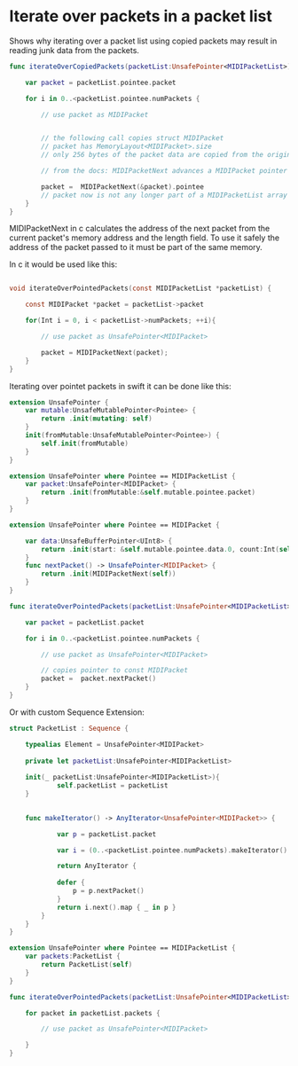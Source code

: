 #  Iterate over packets in a packet list

Shows why iterating over a packet list using copied packets may result in reading junk data from the packets.

```swift
func iterateOverCopiedPackets(packetList:UnsafePointer<MIDIPacketList>){

    var packet = packetList.pointee.packet

    for i in 0..<packetList.pointee.numPackets {

        // use packet as MIDIPacket


        // the following call copies struct MIDIPacket
        // packet has MemoryLayout<MIDIPacket>.size
        // only 256 bytes of the packet data are copied from the original packetlist

        // from the docs: MIDIPacketNext advances a MIDIPacket pointer to the MIDIPacket that immediately follows a given packet in memory, for packets that are part of a MIDIPacketList array.

        packet =  MIDIPacketNext(&packet).pointee
        // packet now is not any longer part of a MIDIPacketList array
    }
}
```
MIDIPacketNext in c calculates the address of the next packet from the current packet's memory address and the length field.
To use it safely the address of the packet passed to it must be part of the same memory.

In c it would be used like this:

```c

void iterateOverPointedPackets(const MIDIPacketList *packetList) {

    const MIDIPacket *packet = packetList->packet

    for(Int i = 0, i < packetList->numPackets; ++i){

        // use packet as UnsafePointer<MIDIPacket>

        packet = MIDIPacketNext(packet);
    }
}
```
Iterating over pointet packets in swift it can be done like this:
```swift
extension UnsafePointer {
    var mutable:UnsafeMutablePointer<Pointee> {
        return .init(mutating: self)
    }
    init(fromMutable:UnsafeMutablePointer<Pointee>) {
        self.init(fromMutable)
    }
}
```
```swift
extension UnsafePointer where Pointee == MIDIPacketList {
    var packet:UnsafePointer<MIDIPacket> {
        return .init(fromMutable:&self.mutable.pointee.packet)
    }
}
```
```swift
extension UnsafePointer where Pointee == MIDIPacket {

    var data:UnsafeBufferPointer<UInt8> {
        return .init(start: &self.mutable.pointee.data.0, count:Int(self.pointee.length))
    }
    func nextPacket() -> UnsafePointer<MIDIPacket> {
        return .init(MIDIPacketNext(self))
    }
}
```

```swift
func iterateOverPointedPackets(packetList:UnsafePointer<MIDIPacketList>){

    var packet = packetList.packet

    for i in 0..<packetList.pointee.numPackets {

        // use packet as UnsafePointer<MIDIPacket>

        // copies pointer to const MIDIPacket
        packet =  packet.nextPacket()
    }
}
```
Or with custom Sequence Extension:

```swift
struct PacketList : Sequence {

    typealias Element = UnsafePointer<MIDIPacket>
    
    private let packetList:UnsafePointer<MIDIPacketList>
    
    init(_ packetList:UnsafePointer<MIDIPacketList>){
            self.packetList = packetList
    }
    

    func makeIterator() -> AnyIterator<UnsafePointer<MIDIPacket>> {

            var p = packetList.packet

            var i = (0..<packetList.pointee.numPackets).makeIterator()

            return AnyIterator {
        
            defer {
                p = p.nextPacket()
            }
            return i.next().map { _ in p }
        }
    }
}
```
```swift
extension UnsafePointer where Pointee == MIDIPacketList {
    var packets:PacketList {
        return PacketList(self)
    }
}
```
```swift
func iterateOverPointedPackets(packetList:UnsafePointer<MIDIPacketList>){

    for packet in packetList.packets {

        // use packet as UnsafePointer<MIDIPacket>

    }
}
```

